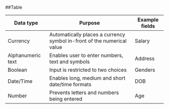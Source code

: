 ##Table

| Data type | Purpose | Example fields |
|---|---|---|
| Currency |  Automatically places a currency symbol in-front of the numerical value | Salary |
| Alphanumeric text | Enables user to enter numbers, text and symbols | Address |
| Boolean | Input is restricted to two choices | Genders | <!-- http://i.imgur.com/8uSxVdL.gifv -->
| Date/Time | Enables long, medium and short date/time formats | DOB |
| Number | Prevents letters and numbers being entered | Age |


